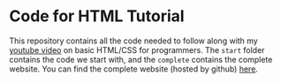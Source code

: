 # Code for HTML Tutorial

This repository contains all the code needed to follow along with my [youtube video]() on basic HTML/CSS for programmers. The `start` folder contains the code we start with, and the `complete` contains the complete website.  You can find the complete website (hosted by github) [here](https://nzufelt.github.io/html_youtube/).  
